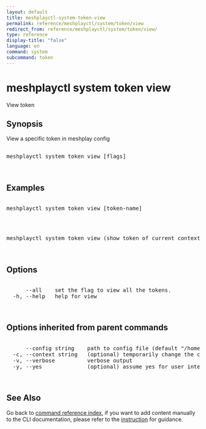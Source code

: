 ```yaml
---
layout: default
title: meshplayctl-system-token-view
permalink: reference/meshplayctl/system/token/view
redirect_from: reference/meshplayctl/system/token/view/
type: reference
display-title: "false"
language: en
command: system
subcommand: token
---
```


# meshplayctl system token view

View token

## Synopsis

View a specific token in meshplay config
<pre class='codeblock-pre'>
<div class='codeblock'>
meshplayctl system token view [flags]

</div>
</pre> 

## Examples

<pre class='codeblock-pre'>
<div class='codeblock'>
meshplayctl system token view [token-name]

</div>
</pre> 

<pre class='codeblock-pre'>
<div class='codeblock'>
meshplayctl system token view (show token of current context)

</div>
</pre> 

## Options

<pre class='codeblock-pre'>
<div class='codeblock'>
      --all    set the flag to view all the tokens.
  -h, --help   help for view

</div>
</pre>

## Options inherited from parent commands

<pre class='codeblock-pre'>
<div class='codeblock'>
      --config string    path to config file (default "/home/runner/.meshplay/config.yaml")
  -c, --context string   (optional) temporarily change the current context.
  -v, --verbose          verbose output
  -y, --yes              (optional) assume yes for user interactive prompts.

</div>
</pre>

## See Also

Go back to [command reference index](/reference/meshplayctl/), if you want to add content manually to the CLI documentation, please refer to the [instruction](/project/contributing/contributing-cli#preserving-manually-added-documentation) for guidance.
